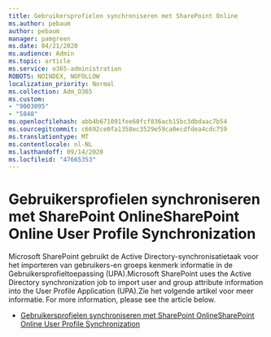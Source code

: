 ```yaml
---
title: Gebruikersprofielen synchroniseren met SharePoint Online
ms.author: pebaum
author: pebaum
manager: pamgreen
ms.date: 04/21/2020
ms.audience: Admin
ms.topic: article
ms.service: o365-administration
ROBOTS: NOINDEX, NOFOLLOW
localization_priority: Normal
ms.collection: Adm_O365
ms.custom:
- "9003095"
- "5848"
ms.openlocfilehash: abb4b671091fee60fcf836acb15bc3dbdaac7b54
ms.sourcegitcommit: c6692ce0fa1358ec3529e59ca0ecdfdea4cdc759
ms.translationtype: MT
ms.contentlocale: nl-NL
ms.lasthandoff: 09/14/2020
ms.locfileid: "47665353"
---
```

# <a name="sharepoint-online-user-profile-synchronization"></a><span data-ttu-id="9c9f7-102">Gebruikersprofielen synchroniseren met SharePoint Online</span><span class="sxs-lookup"><span data-stu-id="9c9f7-102">SharePoint Online User Profile Synchronization</span></span>

<span data-ttu-id="9c9f7-103">Microsoft SharePoint gebruikt de Active Directory-synchronisatietaak voor het importeren van gebruikers-en groeps kenmerk informatie in de Gebruikersprofieltoepassing (UPA).</span><span class="sxs-lookup"><span data-stu-id="9c9f7-103">Microsoft SharePoint uses the Active Directory synchronization job to import user and group attribute information into the User Profile Application (UPA).</span></span><span data-ttu-id="9c9f7-104">Zie het volgende artikel voor meer informatie.</span><span class="sxs-lookup"><span data-stu-id="9c9f7-104"> For more information, please see the article below.</span></span>

- [<span data-ttu-id="9c9f7-105">Gebruikersprofielen synchroniseren met SharePoint Online</span><span class="sxs-lookup"><span data-stu-id="9c9f7-105">SharePoint Online User Profile Synchronization</span></span>](https://docs.microsoft.com/sharepoint/user-profile-sync)
